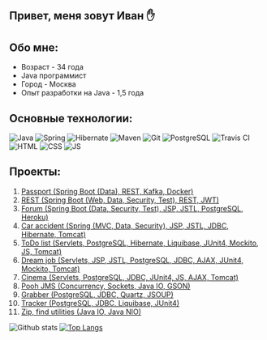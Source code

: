 ## Привет, меня зовут Иван :hand:
## Обо мне:
* Возраст - 34 года
* Java программист
* Город - Москва
* Опыт разработки на Java - 1,5 года
## Основные технологии:
![Java](https://img.shields.io/badge/Java-%3E%3D8-red)
![Spring](https://img.shields.io/badge/Spring-%3E%3D5.0-green)
![Hibernate](https://img.shields.io/badge/Hibernate-%3E%3D5.0-yellowgreen)
![Maven](https://img.shields.io/badge/Maven-3-yellow)
![Git](https://img.shields.io/badge/Git-2.31-orange)
![PostgreSQL](https://img.shields.io/badge/PostgreSQL-%3E%3D9-blue)
![Travis CI](https://img.shields.io/badge/Travis-CI-green)
![HTML](https://img.shields.io/badge/HTML-5-lightgrey)
![CSS](https://img.shields.io/badge/CSS-3-yellowgreen)
![JS](https://img.shields.io/badge/JS-ES6-brightgreen)
## Проекты:
1. [Passport (Spring Boot (Data), REST, Kafka, Docker)](https://github.com/saimon494/job4j_passport)
2. [REST (Spring Boot (Web, Data, Security, Test), REST, JWT)](https://github.com/saimon494/job4j_rest)
3. [Forum (Spring Boot (Data, Security, Test), JSP, JSTL, PostgreSQL, Heroku)](https://github.com/saimon494/job4j_forum)
4. [Car accident (Spring (MVC, Data, Security), JSP, JSTL, JDBC, Hibernate, Tomcat)](https://github.com/saimon494/job4j_car_accident)
5. [ToDo list (Servlets, PostgreSQL, Hibernate, Liquibase, JUnit4, Mockito, JS, Tomcat)](https://github.com/saimon494/job4j_todo)
6. [Dream job (Servlets, JSP, JSTL, PostgreSQL, JDBC, AJAX, JUnit4, Mockito, Tomcat)](https://github.com/saimon494/job4j_dreamjob)
7. [Cinema (Servlets, PostgreSQL, JDBC, JUnit4, JS, AJAX, Tomcat)](https://github.com/saimon494/job4j_cinema)
8. [Pooh JMS (Concurrency, Sockets, Java IO, GSON)](https://github.com/saimon494/job4j_pooh)
9. [Grabber (PostgreSQL, JDBC, Quartz, JSOUP)](https://github.com/saimon494/job4j_grabber)
10. [Tracker (PostgreSQL, JDBC, Liquibase, JUnit4)](https://github.com/saimon494/job4j_tracker)
11. [Zip, find utilities (Java IO, Java NIO)](https://github.com/saimon494/job4j_design)

![Github stats](https://github-readme-stats.vercel.app/api?username=saimon494&hide=stars,prs,issues,contribs)
[![Top Langs](https://github-readme-stats.vercel.app/api/top-langs/?username=Saimon494&layout=compact)](https://github.com/saimon494/github-readme-stats)
